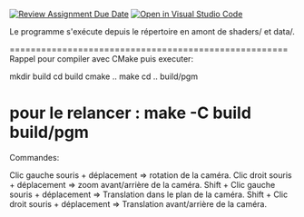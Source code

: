 [![Review Assignment Due Date](https://classroom.github.com/assets/deadline-readme-button-24ddc0f5d75046c5622901739e7c5dd533143b0c8e959d652212380cedb1ea36.svg)](https://classroom.github.com/a/beytNqUI)
[![Open in Visual Studio Code](https://classroom.github.com/assets/open-in-vscode-718a45dd9cf7e7f842a935f5ebbe5719a5e09af4491e668f4dbf3b35d5cca122.svg)](https://classroom.github.com/online_ide?assignment_repo_id=11077940&assignment_repo_type=AssignmentRepo)

Le programme s'exécute depuis le répertoire en amont de shaders/ et data/.

=====================================================
Rappel pour compiler avec CMake puis executer:

mkdir build
cd build
cmake ..
make
cd ..
build/pgm

pour le relancer :
make -C build
build/pgm
=====================================================
Commandes:

Clic gauche souris + déplacement 
    => rotation de la caméra.
Clic droit souris + déplacement 
    => zoom avant/arrière de la caméra.
Shift + Clic gauche souris + déplacement 
    => Translation dans le plan de la caméra.
Shift + Clic droit souris + déplacement 
    => Translation avant/arrière de la caméra.